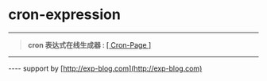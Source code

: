 # cron-expression


------
> <b>cron&nbsp;表达式在线生成器&nbsp;:&nbsp;</b>[[ Cron-Page ]](https://lyy289065406.github.io/cron-expression/)
------

---- support by [http://exp-blog.com](http://exp-blog.com) 
